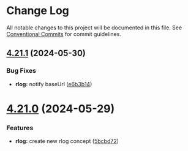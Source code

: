 # Change Log

All notable changes to this project will be documented in this file.
See [Conventional Commits](https://conventionalcommits.org) for commit guidelines.

## [4.21.1](https://github.com/lskjs/libs/compare/v4.21.0...v4.21.1) (2024-05-30)


### Bug Fixes

* **rlog:** notify baseUrl ([e6b3b14](https://github.com/lskjs/libs/commit/e6b3b14475bd8493162a6ca435ce725aba8c58f3))





# [4.21.0](https://github.com/lskjs/libs/compare/v4.20.0...v4.21.0) (2024-05-29)


### Features

* **rlog:** create new rlog concept ([5bcbd72](https://github.com/lskjs/libs/commit/5bcbd7208171a76855dc62b99df6a9b03ec1d4a3))
